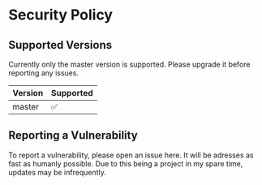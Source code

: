 # Security Policy

## Supported Versions

Currently only the master version is supported. Please upgrade it before reporting any issues.

| Version | Supported          |
| ------- | ------------------ |
| master   | :white_check_mark: |

## Reporting a Vulnerability

To report a vulnerability, please open an issue here. It will be adresses as fast as humanly possible. Due to this being a project in my spare time, updates may be infrequently.
